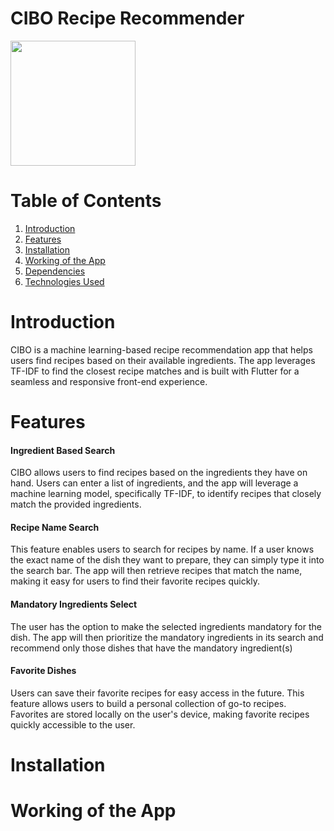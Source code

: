 # CIBO Recipe Recommender

<img src="https://github.com/user-attachments/assets/7e12883b-82d1-475f-87ff-fef6f042f38f" width="200" height="200" />

# Table of Contents
1. [Introduction](#Introduction)
2. [Features](#Features)
3. [Installation](#Installation)
4. [Working of the App](#Working-of-the-App)
5. [Dependencies](#Dependencies)
6. [Technologies Used](#Technologies-Used)

# Introduction
CIBO is a machine learning-based recipe recommendation app that helps users find recipes based on their available ingredients. The app leverages TF-IDF to find the closest recipe matches and is built with Flutter for a seamless and responsive front-end experience.

# Features
#### Ingredient Based Search
CIBO allows users to find recipes based on the ingredients they have on hand. Users can enter a list of ingredients, and the app will leverage a machine learning model, specifically TF-IDF, to identify recipes that closely match the provided ingredients.
#### Recipe Name Search
This feature enables users to search for recipes by name. If a user knows the exact name of the dish they want to prepare, they can simply type it into the search bar. The app will then retrieve recipes that match the name, making it easy for users to find their favorite recipes quickly.
#### Mandatory Ingredients Select
The user has the option to make the selected ingredients mandatory for the dish. The app will then prioritize the mandatory ingredients in its search and recommend only those dishes that have the mandatory ingredient(s)
#### Favorite Dishes
Users can save their favorite recipes for easy access in the future. This feature allows users to build a personal collection of go-to recipes. Favorites are stored locally on the user's device, making  favorite recipes quickly accessible to the user.

# Installation

# Working of the App
